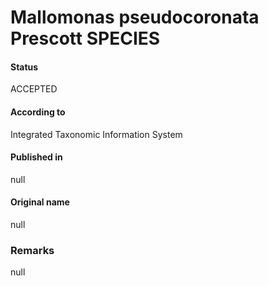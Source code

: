 Mallomonas pseudocoronata Prescott SPECIES
=======

#### Status
ACCEPTED

#### According to
Integrated Taxonomic Information System

#### Published in
null

#### Original name
null

### Remarks
null